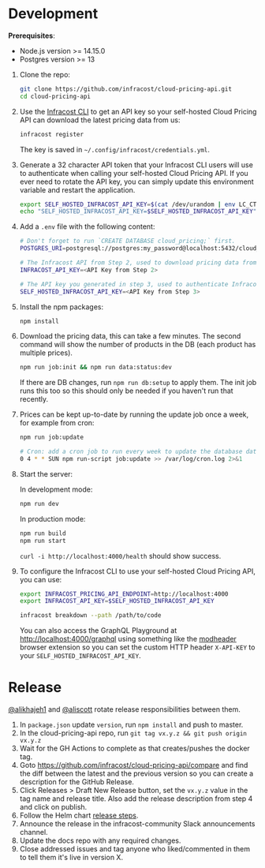 # Development

**Prerequisites**:

  * Node.js version >= 14.15.0
  * Postgres version >= 13

1. Clone the repo:

    ```sh
    git clone https://github.com/infracost/cloud-pricing-api.git
    cd cloud-pricing-api
    ```

2. Use the [Infracost CLI](https://github.com/infracost/infracost/blob/master/README.md#quick-start) to get an API key so your self-hosted Cloud Pricing API can download the latest pricing data from us:

    ```sh
    infracost register
    ```
    The key is saved in `~/.config/infracost/credentials.yml`.

3. Generate a 32 character API token that your Infracost CLI users will use to authenticate when calling your self-hosted Cloud Pricing API. If you ever need to rotate the API key, you can simply update this environment variable and restart the application.

    ```sh
    export SELF_HOSTED_INFRACOST_API_KEY=$(cat /dev/urandom | env LC_CTYPE=C tr -dc 'a-zA-Z0-9' | fold -w 32 | head -n 1)
    echo "SELF_HOSTED_INFRACOST_API_KEY=$SELF_HOSTED_INFRACOST_API_KEY"
    ```

4. Add a `.env` file with the following content:

    ```sh
    # Don't forget to run `CREATE DATABASE cloud_pricing;` first.
    POSTGRES_URI=postgresql://postgres:my_password@localhost:5432/cloud_pricing
    
    # The Infracost API from Step 2, used to download pricing data from us.
    INFRACOST_API_KEY=<API Key from Step 2>

    # The API key you generated in step 3, used to authenticate Infracost CLI users with your self-hosted Cloud Pricing API.
    SELF_HOSTED_INFRACOST_API_KEY=<API Key from Step 3>
    ```

5. Install the npm packages:

    ```sh
    npm install
    ```

6. Download the pricing data, this can take a few minutes. The second command will show the number of products in the DB (each product has multiple prices).
   
    ```sh
    npm run job:init && npm run data:status:dev
    ```

    If there are DB changes, run `npm run db:setup` to apply them. The init job runs this too so this should only be needed if you haven't run that recently.

7. Prices can be kept up-to-date by running the update job once a week, for example from cron:

    ```sh
    npm run job:update

    # Cron: add a cron job to run every week to update the database data. The cron entry should look something like:
    0 4 * * SUN npm run-script job:update >> /var/log/cron.log 2>&1
    ```

8. Start the server:

    In development mode:
    ```sh
    npm run dev
    ```

    In production mode:
    ```sh
    npm run build
    npm run start
    ```

    `curl -i http://localhost:4000/health` should show success.

9. To configure the Infracost CLI to use your self-hosted Cloud Pricing API, you can use:

    ```sh
    export INFRACOST_PRICING_API_ENDPOINT=http://localhost:4000
    export INFRACOST_API_KEY=$SELF_HOSTED_INFRACOST_API_KEY
    
    infracost breakdown --path /path/to/code
    ```

    You can also access the GraphQL Playground at [http://localhost:4000/graphql](http://localhost:4000/graphql) using something like the [modheader](https://bewisse.com/modheader/) browser extension so you can set the custom HTTP header `X-API-KEY` to your `SELF_HOSTED_INFRACOST_API_KEY`.

# Release

[@alikhajeh1](https://github.com/alikhajeh1) and [@aliscott](https://github.com/aliscott) rotate release responsibilities between them.

1. In `package.json` update `version`, run `npm install` and push to master.
2. In the cloud-pricing-api repo, run `git tag vx.y.z && git push origin vx.y.z`
3. Wait for the GH Actions to complete as that creates/pushes the docker tag.
4. Goto https://github.com/infracost/cloud-pricing-api/compare and find the diff between the latest and the previous version so you can create a description for the GitHub Release.
5. Click Releases > Draft New Release button, set the `vx.y.z` value in the tag name and release title. Also add the release description from step 4 and click on publish.
6. Follow the Helm chart [release steps](https://github.com/infracost/helm-charts/blob/master/CONTRIBUTING.md).
7. Announce the release in the infracost-community Slack announcements channel.
8. Update the docs repo with any required changes.
9. Close addressed issues and tag anyone who liked/commented in them to tell them it's live in version X.
